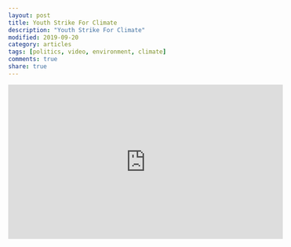 ```yaml
---
layout: post
title: Youth Strike For Climate
description: "Youth Strike For Climate"
modified: 2019-09-20
category: articles
tags: [politics, video, environment, climate]
comments: true
share: true
---
```


<iframe width="560" height="315" src="https://www.youtube.com/embed/wnoWF3bbuog" frameborder="0" allow="accelerometer; autoplay; encrypted-media; gyroscope; picture-in-picture" allowfullscreen></iframe>
